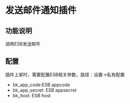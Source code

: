 # 发送邮件通知插件

## 功能说明
调用ESB发送邮件

## 配置
插件上架时，需要配置ESB相关参数，路径：设置->私有配置
- bk_app_code:ESB appcode
- bk_app_secret: ESB appsecret
- bk_host: ESB host
